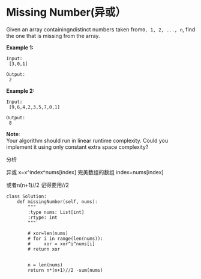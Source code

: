 # Missing Number\(异或）

Given an array containingndistinct numbers taken from`0, 1, 2, ..., n`, find the one that is missing from the array.

**Example 1:**

```text
Input:
 [3,0,1]

Output:
 2
```

**Example 2:**

```text
Input:
 [9,6,4,2,3,5,7,0,1]

Output:
 8
```

**Note**:  
Your algorithm should run in linear runtime complexity. Could you implement it using only constant extra space complexity?

分析

异或 x=x^index^nums\[index\] 完美数组的数组 index=nums\[index\]

或者n\(n+1\)//2 记得要用//2

```text
class Solution:
    def missingNumber(self, nums):
        """
        :type nums: List[int]
        :rtype: int
        """

        # xor=len(nums)
        # for i in range(len(nums)):
        #     xor = xor^i^nums[i]
        # return xor


        n = len(nums)
        return n*(n+1)//2 -sum(nums)
```

